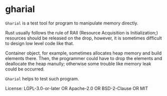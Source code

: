 # gharial

`Gharial` is a test tool for program to manipulate memory directly.

Rust usually follows the rule of RAII (Resource Acquisition is Initialization;)
resources should be released on the drop, however, it is sometimes difficult to design low
level code like that.

Container object, for example, sometimes allocates heap memory and build elements there.
Then, the programmer could have to drop the elements and deallocate the heap manully; otherwise
some trouble like memory leak could be occurred.

`Gharial` helps to test such program.

License: LGPL-3.0-or-later OR Apache-2.0 OR BSD-2-Clause OR MIT
